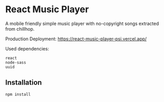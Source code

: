 # React Music Player

A mobile friendly simple music player with no-copyright songs extracted from chillhop.

Production Deployment:
https://react-music-player-psi.vercel.app/

Used dependencies:

    react
    node-sass
    uuid

## Installation

```bash
npm install
```

